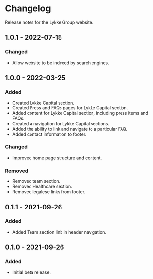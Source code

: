 # Changelog

Release notes for the Lykke Group website.



## 1.0.1 - 2022-07-15

### Changed
- Allow website to be indexed by search engines.



## 1.0.0 - 2022-03-25

### Added
- Created Lykke Capital section.
- Created Press and FAQs pages for Lykke Capital section.
- Added content for Lykke Capital section, including press items and FAQs.
- Created a navigation for Lykke Capital sections.
- Added the ability to link and navigate to a particular FAQ.
- Added contact information to footer.

### Changed
- Improved home page structure and content.

### Removed
- Removed team section.
- Removed Healthcare section.
- Removed legalese links from footer.



## 0.1.1 - 2021-09-26

### Added
- Added Team section link in header navigation.



## 0.1.0 - 2021-09-26

### Added
- Initial beta release.